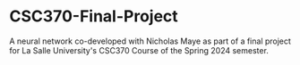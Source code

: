 # CSC370-Final-Project
A neural network co-developed with Nicholas Maye as part of a final project for La Salle University's CSC370 Course of the Spring 2024 semester.
